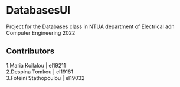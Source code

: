 # DatabasesUI
Project for the Databases class in NTUA department of Electrical adn Computer Engineering 2022
## Contributors
1.Maria Koilalou | el19211<br />
2.Despina Tomkou | el19181<br />
3.Foteini Stathopoulou | el19032

